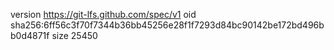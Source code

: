 version https://git-lfs.github.com/spec/v1
oid sha256:6ff56c3f70f7344b36bb45256e28f1f7293d84bc90142be172bd496bb0d4871f
size 25450
